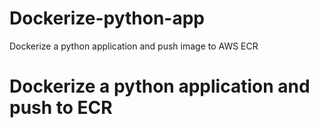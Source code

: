 # Dockerize-python-app
Dockerize a python application and push image to AWS ECR
# Dockerize a python application and push to ECR
